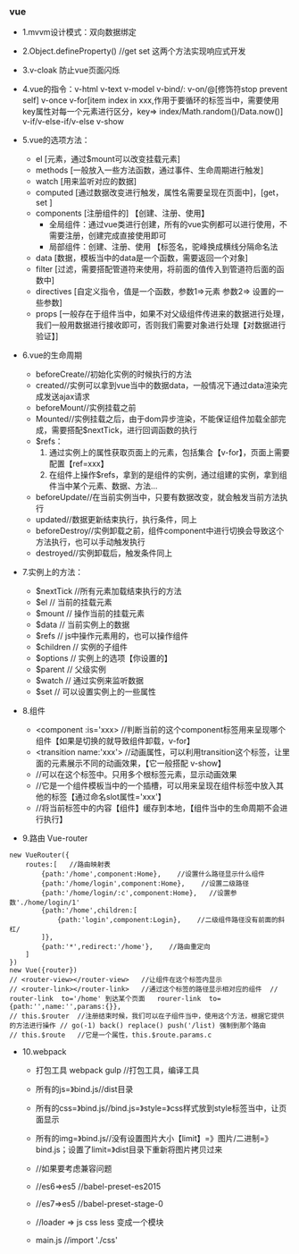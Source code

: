 

### vue
- 1.mvvm设计模式：双向数据绑定

- 2.Object.defineProperty()    //get set 这两个方法实现响应式开发

- 3.v-cloak  防止vue页面闪烁

- 4.vue的指令：v-html  v-text  v-model  v-bind/:   v-on/@[修饰符stop prevent self]  v-once  v-for[item index in xxx,作用于要循环的标签当中，需要使用key属性对每一个元素进行区分，key=> index/Math.random()/Data.now()]  v-if/v-else-if/v-else  v-show    

- 5.vue的选项方法：
    - el [元素，通过$mount可以改变挂载元素]
    - methods [一般放入一些方法函数，通过事件、生命周期进行触发]
    - watch [用来监听对应的数据]
    - computed [通过数据改变进行触发，属性名需要呈现在页面中]，[get，set ]
    - components [注册组件的]   【创建、注册、使用】
        - 全局组件：通过vue类进行创建，所有的vue实例都可以进行使用，不需要注册，创建完成直接使用即可
        - 局部组件：创建、注册、使用 【标签名，驼峰换成横线分隔命名法
    - data [数据，模板当中的data是一个函数，需要返回一个对象]
    - filter [过滤，需要搭配管道符来使用，将前面的值传入到管道符后面的函数中]
    - directives [自定义指令，值是一个函数，参数1=>元素 参数2=> 设置的一些参数]
    - props [一般存在于组件当中，如果不对父级组件传进来的数据进行处理，我们一般用数据进行接收即可，否则我们需要对象进行处理【对数据进行验证】]

- 6.vue的生命周期
    - beforeCreate//初始化实例的时候执行的方法
    - created//实例可以拿到vue当中的数据data，一般情况下通过data渲染完成发送ajax请求
    - beforeMount//实例挂载之前
    - Mounted//实例挂载之后，由于dom异步渲染，不能保证组件加载全部完成，需要搭配$nextTick，进行回调函数的执行
    - $refs：
        1. 通过实例上的属性获取页面上的元素，包括集合【v-for】，页面上需要配置【ref=xxx】
        2. 在组件上操作$refs，拿到的是组件的实例，通过组建的实例，拿到组件当中某个元素、数据、方法...
    - beforeUpdate//在当前实例当中，只要有数据改变，就会触发当前方法执行
    - updated//数据更新结束执行，执行条件，同上
    - beforeDestroy//实例卸载之前，组件component中进行切换会导致这个方法执行，也可以手动触发执行
    - destroyed//实例卸载后，触发条件同上

- 7.实例上的方法：
    - $nextTick   //所有元素加载结束执行的方法
    - $el         // 当前的挂载元素
    - $mount      // 操作当前的挂载元素
    - $data       // 当前实例上的数据
    - $refs       // js中操作元素用的，也可以操作组件
    - $children   // 实例的子组件
    - $options    // 实例上的选项【你设置的】
    - $parent     // 父级实例
    - $watch      // 通过实例来监听数据
    - $set        // 可以设置实例上的一些属性

- 8.组件
    - <component :is='xxx>  //判断当前的这个component标签用来呈现哪个组件【如果是切换的就导致组件卸载，v-for】
    - <transition name:'xxx'>   //动画属性，可以利用transition这个标签，让里面的元素展示不同的动画效果，【它一般搭配 v-show】
    - <transition-grop>   //可以在这个标签中。只用多个根标签元素，显示动画效果
    - <slot name='xxx'>  //它是一个组件模板当中的一个插槽，可以用来呈现在组件标签中放入其他的标签【通过命名slot属性='xxx'】
    - <keep-alive>   //将当前标签中的内容【组件】缓存到本地，【组件当中的生命周期不会进行执行】

- 9.路由
Vue-router
```
new VueRouter({
    routes:[   //路由映射表
        {path:'/home',component:Home},    //设置什么路径显示什么组件
        {path:'/home/login',component:Home},    //设置二级路径
        {path:'/home/login/:c',component:Home},   //设置参数'./home/login/1'
        {path:'/home',children:[
            {path:'login',component:Login},    //二级组件路径没有前面的斜杠/
        ]},
        {path:'*',redirect:'/home'},    //路由重定向
    ]
})
new Vue({router})
// <router-view></router-view>   //让组件在这个标签内显示
// <router-link></router-link>   //通过这个标签的路径显示相对应的组件  // router-link  to='/home' 到达某个页面   rourer-link  to={path:'',name:'',params:{}},
// this.$router  //注册结束时候，我们可以在子组件当中，使用这个方法，根据它提供的方法进行操作 // go(-1) back() replace() push('/list) 强制到那个路由
// this.$route   //它是一个属性，this.$route.params.c
```
- 10.webpack
    - 打包工具 webpack gulp //打包工具，编译工具
    - 所有的js=》bind.js//dist目录
    - 所有的css=》bind.js//bind.js=》style=》css样式放到style标签当中，让页面显示
    - 所有的img=》bind.js//没有设置图片大小【limit】=》图片/二进制=》bind.js；设置了limit=》dist目录下重新将图片拷贝过来
    - //如果要考虑兼容问题
    - //es6=>es5  //babel-preset-es2015
    - //es7=>es5  //babel-preset-stage-0
    - //loader => js css less 变成一个模块

    - main.js  //import './css'
 


